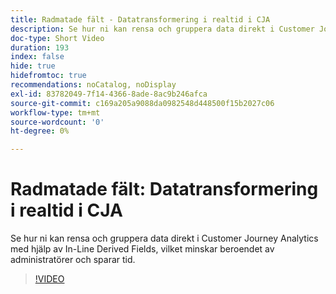 ```yaml
---
title: Radmatade fält - Datatransformering i realtid i CJA
description: Se hur ni kan rensa och gruppera data direkt i Customer Journey Analytics med hjälp av In-Line Derived Fields, vilket minskar beroendet av administratörer och sparar tid.
doc-type: Short Video
duration: 193
index: false
hide: true
hidefromtoc: true
recommendations: noCatalog, noDisplay
exl-id: 83782049-7f14-4366-8ade-8ac9b246afca
source-git-commit: c169a205a9088da0982548d448500f15b2027c06
workflow-type: tm+mt
source-wordcount: '0'
ht-degree: 0%

---
```


# Radmatade fält: Datatransformering i realtid i CJA

Se hur ni kan rensa och gruppera data direkt i Customer Journey Analytics med hjälp av In-Line Derived Fields, vilket minskar beroendet av administratörer och sparar tid.

<!-- 62_S102_3442449_192_inline-derived-fields-realtime-data-transformation-in-cja -->
>[!VIDEO](https://video.tv.adobe.com/v/3458362/?learn=on&enablevpops=true)
